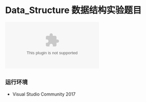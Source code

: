 # Data_Structure 数据结构实验题目

![题目描述](https://github.com/123123-github/Data_Structure/blob/master/数据结构-题目-2017.doc)

## `运行环境`
* Visual Studio Community 2017 
